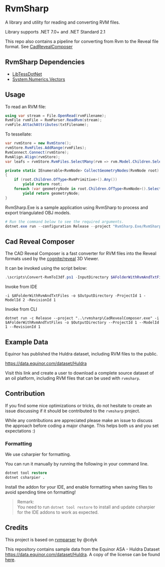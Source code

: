 # RvmSharp

A library and utility for reading and converting RVM files.

Library supports .NET 7.0+ and .NET Standard 2.1

This repo also contains a pipeline for converting from Rvm to the Reveal file format. See [CadRevealComposer](#cad-reveal-composer)


## RvmSharp Dependencies

- [LibTessDotNet](https://github.com/speps/LibTessDotNet)
- [System.Numerics.Vectors](https://www.nuget.org/packages/System.Numerics.Vectors/)

## Usage

To read an RVM file:

```csharp
using var stream = File.OpenRead(rvmFilename);
RvmFile rvmFile = RvmParser.ReadRvm(stream);
rvmFile.AttachAttributes(txtFilename);
```

To tessellate:

```csharp
var rvmStore = new RvmStore();
rvmStore.RvmFiles.AddRange(rvmFiles);
RvmConnect.Connect(rvmStore);
RvmAlign.Align(rvmStore);
var leafs = rvmStore.RvmFiles.SelectMany(rvm => rvm.Model.Children.SelectMany(CollectGeometryNodes)).ToArray();

private static IEnumerable<RvmNode> CollectGeometryNodes(RvmNode root)
{
    if (root.Children.OfType<RvmPrimitive>().Any())
        yield return root;
    foreach (var geometryNode in root.Children.OfType<RvmNode>().SelectMany(CollectGeometryNodes))
        yield return geometryNode;
}
```

RvmSharp.Exe is a sample application using RvmSharp to process and export triangulated OBJ models.

```ps1
# Run the command below to see the required arguments.
dotnet.exe run --configuration Release --project "RvmSharp.Exe/RvmSharp.Exe.csproj" -- --help # Replace '--help' with your arguments.
```

## Cad Reveal Composer

The CAD Reveal Composer is a fast converter for RVM files into the Reveal formats used by
the [cognite/reveal](https://github.com/cognitedata/reveal) 3D Viewer.

It can be invoked using the script below:

```ps1
.\scripts\Convert-RvmToI3df.ps1 -InputDirectory $AFolderWithRvmAndTxtFiles -ProjectId 1 -ModelId 2 -RevisionId 1 -ArtifactDirectory $OutputDirectory 
```

Invoke from IDE

```ide
-i $AFolderWithRvmAndTxtFiles -o $OutputDirectory -ProjectId 1 -ModelId 2 -RevisionId 1 
```

Invoke from CLI

```cli
dotnet run -c Release --project "..\rvmsharp\CadRevealComposer.exe" -i $AFolderWithRvmAndTxtFiles -o $OutputDirectory --ProjectId 1 --ModelId 1 --RevisionId 1
```

## Example Data

Equinor has published the Huldra dataset, including RVM files to the public.

<https://data.equinor.com/dataset/Huldra>

Visit this link and create a user to download a complete source dataset of an oil platform, including RVM files that can
be used with `rvmsharp`.

## Contribution

If you find some nice optimizations or tricks, do not hesitate to create an issue discussing if it should be contributed
to the `rvmsharp` project.

While any contributions are appreciated please make an issue to discuss the approach before coding a major change. This
helps both us and you set expectations :)

### Formatting

We use csharpier for formatting.

You can run it manually by running the following in your command line.

```ps
dotnet tool restore
dotnet csharpier .
```

Install the addon for your IDE, and enable formatting when saving files to avoid spending time on formatting!

> Remark:<br>
> You need to run `dotnet tool restore` to install and update csharpier for the IDE addons to work as expected.

## Credits

This project is based on [rvmparser](https://github.com/cdyk/rvmparser) by @cdyk

This repository contains sample data from the Equinor ASA - Huldra Dataset <https://data.equinor.com/dataset/Huldra>. A
copy of the license can be found [here](./TestSamples/Huldra/Equinor_open_data_sharing_license_-_Huldra.pdf).
